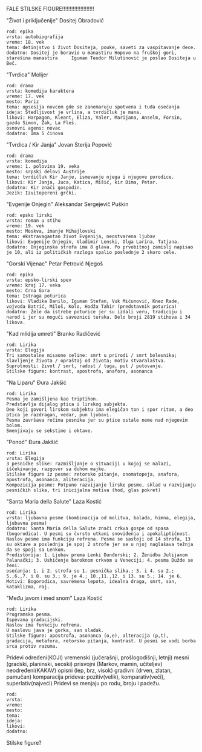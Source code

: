 FALE STILSKE FIGURE!!!!!!!!!!!!!!!!!!!!!

"Život i priključenije" Dositej Obradović

	rod: epika
	vrsta: autobiografija
	vreme: 18. vek
	tema: detinjstvo i život Dositeja, pouke, saveti za vaspitavanje dece.
	dodatno: Dositej je boravio u manastiru Hopovo na fruškoj gori, starešina manastira 	Iguman Teodor Milutinović je poslao Dositeja u Beč.
	
"Tvrdica" Molijer

	rod: drama
	vrsta: komedija karaktera
	vreme: 17. vek
	mesto: Pariz
	tema: opsesija novcem gde se zanemaruju spotvena i tuđa osećanja
	ideja: Štedljivost je vrlina, a tvrdičluk je mana.
	likovi: Harpagon, Kleant, Eliza, Valer, Marijana, Anselm, Forsin, gazda Simon, Žak, La Fleš.
	osnovni agens: novac
	dodatno: Ima 5 činova

"Tvrdica / Kir Janja" Jovan Sterija Popović

	rod: drama
	vrsta: komedija
	vreme: 1. polovina 19. veka
	mesto: srpski delovi Austrije
	tema: tvrdičluk Kir Janje, ismevanje njega i njegove porodice.
	likovi: Kir Janja, Juca, Katica, Mišić, kir Dima, Petar.
	dodatno: Kir znači gospodin. 
	Jezik: Izvitopereni grčki.

"Evgenije Onjegin" Aleksandar Sergejevič Puškin

	rod: epsko lirski
	vrsta: roman u stihu
	vreme: 19. vek
	mesto: Moskva, imanje Mihajlovski
	tema: ekstravagantan život Evgenija, neostvarena ljubav
	likovi: Evgenije Onjegin, Vladimir Lenski, Olga Larina, Tatjana.
	dodatno: Onjeginska strofa ima 8 glava. Po prvobitnoj zamisli napisao je 10, ali iz političkih razloga spalio poslednje 2 skoro cele.

"Gorski Vijenac" Petar Petrović Njegoš

	rod: epika
	vrsta: epsko-lirski spev
	vreme: kraj 17. veka
	mesto: Crna Gora
	tema: Istraga poturica
	likovi: Vladika Danilo, Iguman Stefan, Vuk Mićunović, Knez Rade, vojvoda Batrić, Miloš, Kolo, Hodža Tahir (predstavnik poturica)
	dodatno: Žele da istrebe poturice jer su izdali veru, tradiciju i narod i jer su mogući saveznici turaka. Delo broji 2819 stihova i 34 likova.

"Kad mlidija umreti" Branko Radičević

	rod: Lirika
	vrsta: Elegija
	Tri samostalne misaone celine: smrt u prirodi / smrt bolesnika; slavljenje života / opraštaj od života; motiv stvaralaštva.
	Suprotnosti: život / smrt, radost / tuga, put / putovanje.
	Stilske figure: kontrast, apostrofa, anafora, asonanca

"Na Liparu" Đura Jakšić

	rod: Lirika
	Pesma je zamišljena kao triptihon. 
	Predstavlja dijalog ptica i lirskog subjekta. 
	Deo koji govori lirskom subjektu ima elegičan ton i spor ritam, a deo ptica je razdragan, vedar, pun ljubavi. 
	Pesma završava rečima pesnika jer su ptice ostale neme nad njegovim bolom. 
	Smenjivaju se sekstime i oktave.

"Ponoć" Đura Jakšić

	rod: Lirika
	vrsta: Elegija
	3 pesničke slike: razmišljanje o situaciji u kojoj se nalazi, iščekivanje, razgovor sa duhom majke.
	Stilske figure iz pesme: retorsko pitanje, onomatopeja, anafora, apostrofa, asonanca, aliteracija.
	Kompozicija pesme: Potpuno razvijanje lirske pesme, sklad u razvijanju pesničkih slika, tri inicijalna motiva (hod, glas pokret)

"Santa Maria della Salute" Laza Kostić

	rod: Lirika
	vrsta: ljubavna pesme (kombinacija od molitva, balada, himna, elegija, ljubavna pesma)
	dodatno: Santa Maria della Salute znači crkva gospe od spasa (bogorodica). U pesmi su čvrsto utkani snoviđenja i apokaliptičnost. Naslov pesme ima funkciju refrena. Pesma se sastoji od 14 strofa, 13 su oktave a poslednja je spoj 2 strofe jer se u njoj naglašava težnja da se spoji sa Lenkom.
	Predistorija: 1. Ljubav prema Lenki Dunđerski; 2. Ženidba Julijanom Palanački; 3. Ushićenje baroknom crkvom u Veneciji; 4. pesma Dužde se ženi.
	osećanja: 1. i 2. strofa su 1. pesnička slika.; 3. i 4. su 2.; 5.,6.,7. i 8. su 3.; 9. je 4.; 10.,11.,12. i 13. su 5.; 14. je 6.
	Motivi: Bogorodica, savremena lepota, idealna draga, smrt, san, kataklizma, raj.

"Među javom i med snom" Laza Kostić

	rod: Lirika
	Programska pesma. 
	Ispevana gradacijski. 
	Naslov ima funkciju refrena. 
	U naslovu java je gorka, san sladak.
	Stilske figure: apostrofa, asonanca (o,e), alteracija (p,t), gradacija, metafora, retorsko pitanja, kontrast. U pesmi se vodi borba srca protiv razuma.



Pridevi
	određeni(KOJI)
		vremenski (jučerašnji, prošlogodišnji, letnji)
		mesni (gradski, planinski, seoski)
		prisvojni (Markov, mamin, učiteljev)
	neodređeni(KAKAV)
		opisni (lep, brz, visok)
		gradivni (drven, zlatan, pamučan)
komparacija prideva: pozitiv(velik), komparativ(veći), superlativ(najveći)
Pridevi se menjaju po rodu, broju i padežu.







	rod: 
	vrsta: 
	vreme: 
	mesto: 
	tema: 
	ideja: 
	likovi: 
	dodatno: 
	
	
	
Stilske figure?